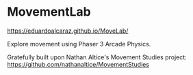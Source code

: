 # MovementLab
https://eduardoalcaraz.github.io/MoveLab/

Explore movement using Phaser 3 Arcade Physics.

Gratefully built upon Nathan Altice's Movement Studies project: https://github.com/nathanaltice/MovementStudies
